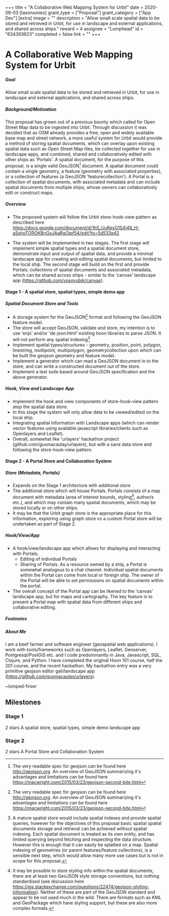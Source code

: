+++
title = "﻿A Collaborative Web Mapping System for Urbit"
date = 2020-09-03
[taxonomies]
grant_type = ["Proposal"]
grant_category = ["App Dev"]
[extra]
image = ""
description = "Allow small scale spatial data to be stored and retrieved in Urbit, for use in landscape and external applications, and shared across ships."
reward = 4
assignee = "Lumphead"
id = "634393623"
completed = false
link = ""
+++

# A Collaborative Web Mapping System for Urbit

##### Goal

Allow small scale spatial data to be stored and retrieved in Urbit, for use in landscape and external applications, and shared across ships.

##### Background/Motivation

This proposal has grown out of a previous bounty which called for Open Street Map data to be ingested into Urbit. Through discussion it was decided that as OSM already provides a free, open and widely available base map and street network, a more useful system for Urbit would provide a method of storing spatial documents, which can overlay upon existing spatial data such as Open Street Map tiles, be collected together for use in landscape apps, and combined, shared and collaboratively edited with other ships as 'Portals'. A spatial document, for the purpose of this proposal, is a single valid GeoJSON[^1] document. A spatial document could contain a single geometry, a feature (geometry with associated properties), or a collection of features (a GeoJSON 'featurecollection'). A Portal is a collection of spatial documents, with associated metadata and can include spatial documents from multiple ships, whose owners can collaboratively edit or construct maps.

##### Overview

- The proposed system will follow the Urbit store-hook-view pattern as described here https://docs.google.com/document/d/1hS_UuResG1S4j49_H-aSshoTOROKBnGoJAaRgOipf54/edit?ts=5d533e42

- The system will be implemented in two stages. The first stage will implement simple spatial types and a spatial document store, demonstrate input and output of spatial data, and provide a minimal landscape app for creating and editing spatial documents, but limited to the local ship. The second stage will build on the first and provide Portals; collections of spatial documents and associated metadata, which can be shared across ships - similar to the 'canvas' landscape app (https://github.com/yosoyubik/canvas).

#### Stage 1 - A spatial store, spatial types, simple demo app

##### Spatial Document Store and Tools

- A storage system for the GeoJSON[^1] format and following the GeoJSON feature model.
- The store will accept GeoJSON, validate and store, my intention is to use 'enjs' and/or 'de-json:html' existing hoon libraries to parse JSON. It will not perform any spatial indexing[^2]
- Implement spatial types/structures - geometry, position, point, polygon, linestring, multipoint, multipolygon, geometrycollection upon which can be built the geojson geometry and feature model.
- Implement a generator which can read a GeoJSON document in to the store, and can write a constructed document out of the store.
- Implement a test suite based around GeoJSON specification and the above generator.

##### Hook, View and Landscape App

- Implement the hook and view components of store-hook-view pattern atop the spatial data store.
- In this stage the system will only allow data to be viewed/edited on the local ship.
- Integrating spatial information with Landscape apps (which can render vector features using available javascript libraries/clients such as Openlayers and Leaflet).
- Overall, somewhat like 'urlayers' hackathon project (github.com/gusmacaulay/urlayers), but with a sane data store and following the store-hook-view pattern.

#### Stage 2 - A Portal Store and Collaboration System

##### Store (Metadata, Portals)

- Expands on the Stage 1 architecture with additional store
- The additional store which will house Portals. Portals consists of a map document with metadata (area of interest bounds, styling[^3], author/s etc.), and which may contain many spatial documents, which may be stored locally or on other ships.
- It may be that the Urbit graph store is the appropriate place for this information, exploring using graph store vs a custom Portal store will be undertaken as part of Stage 2.

##### Hook/View/App

- A hook/view/landscape app which allows for displaying and interacting with Portals;
  - Editing of individual Portals
  - Sharing of Portals. As a resource owned by a ship, a Portal is somewhat analogous to a chat channel. Individual spatial documents within the Portal can come from local or foreign ship. The owner of the Portal will be able to set permissions on spatial documents within the portal.
- The overall concept of the Portal app can be likened to the 'canvas' landscape app, but for maps and cartography. The key feature is to present a Portal map with spatial data from different ships and collaborative editing.

##### Footnotes

[^1]:
    The very readable spec for geojson can be found here http://geojson.org. An overview of GeoJSON summarizing
    it's advantages and limitations can be found here https://macwright.com/2015/03/23/geojson-second-bite.html

[^2]: A mature spatial store would include spatial indexes and provide spatial queries, however for the objectives of this proposal basic spatial spatial documents storage and retrieval can be achieved without spatial indexing. Each spatial document is treated as its own entity, and has limited querying beyond fetching and inspecting the data structure. However this is enough that it can easily be splatted on a map. Spatial indexing of geometries (or parent features/feature collections), is a sensible next step, which would allow many more use cases but is not in scope for this proposal.
[^3]: It may be possible to store styling info within the spatial documents, there are at least two GeoJSON style storage conventions, but nothing standardised (see discussion here https://gis.stackexchange.com/questions/22474/geojson-styling-information). Neither of these are part of the GeoJSON standard and appear to be not used much in the wild. There are formats such as KML and GeoPackage which have styling support, but these are also more complex formats.

##### About Me

I am a beef farmer and software engineer (geospatial web applications). I work with tools/frameworks such as Openlayers, Leaflet, Geoserver, Postgresql/PostGIS etc. and I code predominantly in Java, Javascript, SQL, Clojure, and Python. I have completed the original Hoon 101 course, half the 201 course, and the recent hackathon. My hackathon entry was a very primitive geojson editor gall/landscape app (https://github.com/gusmacaulay/urlayers).

~lomped-firser

## Milestones

### Stage 1

2 stars
A spatial store, spatial types, simple demo landscape app

### Stage 2

2 stars
A Portal Store and Collaboration System
